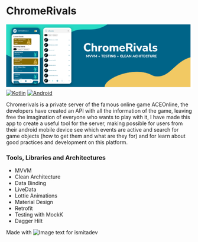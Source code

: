 # ChromeRivals

![Image text](https://github.com/bg-isma/files/blob/main/githubbanner-chromerivals.png)
[![Kotlin](https://img.shields.io/badge/Kotlin-1.6.18-orange?longCache=true&style=popout-square)](https://kotlinlang.org)
[![Android](https://img.shields.io/badge/Android-5-purple.svg?longCache=true&style=popout-square)](https://www.android.com)

Chromerivals is a private server of the famous online game ACEOnline, the developers have created an API with all the information of the game, leaving free the imagination of everyone who wants to play with it, I have made this app to create a useful tool for the server, making possible for users from their android mobile device see which events are active and search for game objects (how to get them and what are they for) and for learn about good practices and development on this platform.

### Tools, Libraries and Architectures

- MVVM
- Clean Architecture
- Data Binding
- LiveData
- Lottie Animations
- Material Design
- Retrofit
- Testing with MockK
- Dagger Hilt


Made with ![Image text](https://img.icons8.com/color/48/000000/like--v3.png) for ismitadev
